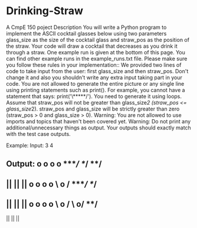 # Drinking-Straw
A CmpE 150 poject
Description
You will write a Python program to implement the ASCII cocktail glasses below using two parameters glass_size as the size of the cocktail glass and straw_pos as the position of the straw. Your code will draw a cocktail that decreases as you drink it through a straw. One example run is given at the bottom of this page. You can find other example runs in the example_runs.txt file. Please make sure you follow these rules in your implementation::
We provided two lines of code to take input from the user: first glass_size and then straw_pos. Don't change it and also you shouldn't write any extra input taking part in your code.
You are not allowed to generate the entire picture or any single line using printing statements such as print(). For example, you cannot have a statement that says: print('\\*****/'). You need to generate it using loops.
Assume that straw_pos will not be greater than glass_size*2 (straw_pos <= glass_size*2).
straw_pos and glass_size will be strictly greater than zero (straw_pos > 0 and glass_size > 0).
Warning: You are not allowed to use imports and topics that haven't been covered yet.
Warning: Do not print any additional/unnecessary things as output. Your outputs should exactly match with the test case outputs.

Example:
Input:
3
4

Output:
o
 o
  o
   o
\******/
 \****/
  \**/
   --
   ||
   ||
   ||
o
 o
  o
   o
\   o  /
 \****/
  \**/
   --
   ||
   ||
   ||
o
 o
  o
   o
\   o  /
 \   o/
  \**/
   --
   ||
   ||
   ||
